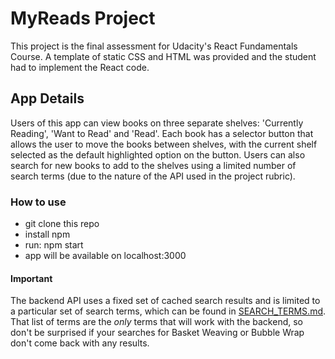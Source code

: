 # MyReads Project

This project is the final assessment for Udacity's React Fundamentals Course. A template of static CSS and HTML was provided and the student had to implement the React code.

## App Details

Users of this app can view books on three separate shelves: 'Currently Reading', 'Want to Read' and 'Read'.
Each book has a selector button that allows the user to move the books between shelves, with the current shelf selected as the default highlighted option on the button. Users can also search for new books to add to the shelves using a limited number of search terms (due to the nature of the API used in the project rubric).

### How to use

* git clone this repo
* install npm
* run: npm start
* app will be available on localhost:3000

#### Important
The backend API uses a fixed set of cached search results and is limited to a particular set of search terms, which can be found in [SEARCH_TERMS.md](SEARCH_TERMS.md). That list of terms are the _only_ terms that will work with the backend, so don't be surprised if your searches for Basket Weaving or Bubble Wrap don't come back with any results.




